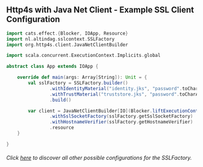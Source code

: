 ## Http4s with Java Net Client - Example SSL Client Configuration

```scala
import cats.effect.{Blocker, IOApp, Resource}
import nl.altindag.sslcontext.SSLFactory
import org.http4s.client.JavaNetClientBuilder

import scala.concurrent.ExecutionContext.Implicits.global

abstract class App extends IOApp {

    override def main(args: Array[String]): Unit = {
        val sslFactory = SSLFactory.builder()
                .withIdentityMaterial("identity.jks", "password".toCharArray)
                .withTrustMaterial("truststore.jks", "password".toCharArray)
                .build()

        var client = JavaNetClientBuilder[IO](Blocker.liftExecutionContext(global))
                .withSslSocketFactory(sslFactory.getSslSocketFactory)
                .withHostnameVerifier(sslFactory.getHostnameVerifier)
                .resource
    }

}
```
###### Click [here](../usage.html) to discover all other possible configurations for the SSLFactory.